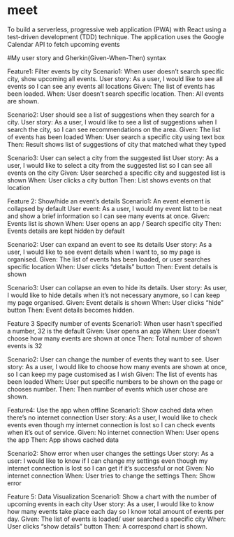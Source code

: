 # meet
To build a serverless, progressive web application (PWA) with React using a test-driven development (TDD) technique. The application uses the Google Calendar API to fetch upcoming events

#My user story and Gherkin(Given-When-Then) syntax 


Feature1: Filter events by city
Scenario1: 
When user doesn’t search specific city, show upcoming all events.
User story: As a user, I would like to see all events so I can see any events all locations
Given: 
The list of events has been loaded.
When:
User doesn’t search specific location.
Then:
All events are shown.

Scenario2:
User should see a list of suggestions when they search for a city.
User story: As  a user, I would like to see a list of suggestions when I search the city, so I can see recommendations on the area.
Given:
The list of events has been loaded
When: 
User search a specific city using text box
Then:
Result shows list of suggestions of city that matched what they typed

Scenario3:
User can select a city from the suggested list
User story: As a user, I would like to select a city from the suggested list so I can see all events on the city
Given:
User searched a specific city and suggested list is shown
When:
User clicks a city button
Then:
List shows events on that location

Feature 2: Show/hide an event’s details
Scenario1:
An event element is collapsed by default
User event: As a user, I would my event list to be neat and show a brief information so I can see many events at once.
Given:
Events list is shown
When:
User opens an app / Search specific city
Then:
Events details  are kept hidden by default

Scenario2:
User can expand an event to see its details
User story: As a user, I would like to see event details when I want to, so my page is organised.
Given:
The list of events has been loaded, or user searches specific location
When:
User clicks “details” button
Then:
Event details is shown

Scenario3:
User can collapse an even to hide its details.
User story: As user, I would like to hide details when it’s not necessary anymore, so I can keep my page organised.
Given:
Event details is shown
When:
User clicks “hide” button
Then:
Event details becomes hidden.

Feature 3 Specify number of events
Scenario1:
When user hasn’t specified a number, 32 is the default
Given:
User opens an app 
When: 
User doesn’t choose how many events are shown at once
Then:
Total number of shown events is 32

Scenario2:
User can change the number of events they want to see.
User story: As a user, I would like to choose how many events are shown at once, so I can keep my page customised as I wish
Given:
The list of events has been loaded
When:
User put specific numbers to be shown on the page or chooses number.
Then:
Then number of events which user chose are shown.

Feature4: Use the app when offline
Scenario1:
Show cached data when there’s no internet connection
User story: As a user, I would like to check events even though my internet connection is lost so I can check events when it’s out of service.
Given:
No internet connection
When:
User opens the app
Then:
App shows cached data

Scenario2: 
Show error when user changes the settings
User story: As a user: I would like to know if I can change my settings even though my internet connection is lost so I can get if it’s successful or not
Given:
No internet connection
When:
User tries to change the settings
Then:
Show error

Feature 5: Data Visualization
Scenario1: 
Show a chart with the number of upcoming events in each city
User story: As a user, I would like to know how many events take place each day so I know total amount of events per day.
Given:
The list of events is loaded/ user searched a specific city
When:
User clicks “show details” button
Then:
A correspond	chart is shown.

